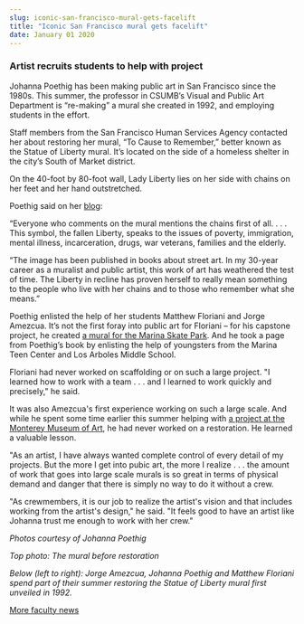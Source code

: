 ```yaml
---
slug: iconic-san-francisco-mural-gets-facelift
title: "Iconic San Francisco mural gets facelift"
date: January 01 2020
---
```


 
<h3>Artist recruits students to help with project</h3>
<p>
  Johanna Poethig has been making public art in San Francisco since the 1980s.
  This summer, the professor in CSUMB’s Visual and Public Art Department is
  “re-making” a mural she created in 1992, and employing students in the effort.
</p>
<p>
  Staff members from the San Francisco Human Services Agency contacted her about
  restoring her mural, “To Cause to Remember,” better known as the Statue of
  Liberty mural. It’s located on the side of a homeless shelter in the city’s
  South of Market district.
</p>
<p>
  On the 40-foot by 80-foot wall, Lady Liberty lies on her side with chains on
  her feet and her hand outstretched.
</p>
<p>
  Poethig said on her
  <a
    href="https://johannapoethig.wordpress.com/2013/07/31/statue-of-liberty-mural-restoration/"
    >blog</a
  >:
</p>
<p>
  “Everyone who comments on the mural mentions the chains first of all. . . .
  This symbol, the fallen Liberty, speaks to the issues of poverty, immigration,
  mental illness, incarceration, drugs, war veterans, families and the elderly.
</p>
<p>
  “The image has been published in books about street art. In my 30-year career
  as a muralist and public artist, this work of art has weathered the test of
  time. The Liberty in recline has proven herself to really mean something to
  the people who live with her chains and to those who remember what she means.”
</p>
<p>
  Poethig enlisted the help of her students Matthew Floriani and Jorge Amezcua.
  It’s not the first foray into public art for Floriani – for his capstone
  project, he created
  <a
    href="https://news.csumb.edu/news/2013/may/16/art-students-work-adorns-skate-park"
    >a mural for the Marina Skate Park</a
  >. And he took a page from Poethig’s book by enlisting the help of youngsters
  from the Marina Teen Center and Los Arboles Middle School.
</p>
<p>
  Floriani had never worked on scaffolding or on such a large project. "I
  learned how to work with a team . . . and I learned to work quickly and
  precisely," he said.
</p>
<p>
  It was also Amezcua's first experience working on such a large scale. And
  while he spent some time earlier this summer helping with
  <a
    href="https://news.csumb.edu/news/2013/jul/14/csumb-art-students-get-hands-museum"
    >a project at the Monterey Museum of Art</a
  >, he had never worked on a restoration. He learned a valuable lesson.
</p>
<p>
  "As an artist, I have always wanted complete control of every detail of my
  projects. But the more I get into pubic art, the more I realize . . . the
  amount of work that goes into large scale murals is so great in terms of
  physical demand and danger that there is simply no way to do it without a
  crew.
</p>
<p>
  "As crewmembers, it is our job to realize the artist's vision and that
  includes working from the artist's design," he said. "It feels good to have an
  artist like Johanna trust me enough to work with her crew."
</p>
<p><em>Photos courtesy of Johanna Poethig</em></p>
<p><em>Top photo: The mural before restoration</em></p>
<p>
  <em
    >Below (left to right): Jorge Amezcua, Johanna Poethig and Matthew Floriani
    spend part of their summer restoring the Statue of Liberty mural first
    unveiled in 1992.</em
  >
</p>
<p></p>
<p>
  <a href="https://news.csumb.edu/news/2012/nov/25/faculty-highlights">
    More faculty news</a
  >
</p>
<p></p>
<p></p>
 
